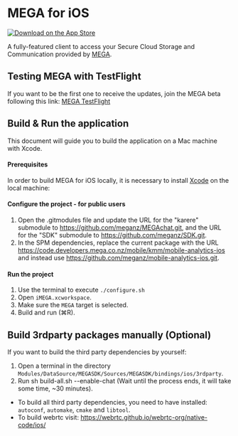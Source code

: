 MEGA for iOS
===============

[![Download on the App Store](https://linkmaker.itunes.apple.com/en-us/badge-lrg.svg?releaseDate=2013-11-26&kind=iossoftware&bubble=ios_apps)](https://apps.apple.com/app/mega/id706857885?mt=8)

A fully-featured client to access your Secure Cloud Storage and Communication provided by [MEGA](https://mega.nz).

## Testing MEGA with TestFlight

If you want to be the first one to receive the updates, join the MEGA beta following this link: [MEGA TestFlight](https://testflight.apple.com/join/4x1P5Tnx)

## Build & Run the application

This document will guide you to build the application on a Mac machine with Xcode.

#### Prerequisites
In order to build MEGA for iOS locally, it is necessary to install [Xcode](https://itunes.apple.com/app/xcode/id497799835?mt=12) on the local machine:

#### Configure the project - for public users
1. Open the .gitmodules file and update the URL for the "karere" submodule to https://github.com/meganz/MEGAchat.git, and the URL for the "SDK" submodule to https://github.com/meganz/SDK.git.
2. In the SPM dependencies, replace the current package with the URL https://code.developers.mega.co.nz/mobile/kmm/mobile-analytics-ios and instead use https://github.com/meganz/mobile-analytics-ios.git.

#### Run the project
1. Use the terminal to execute `./configure.sh`
2. Open `iMEGA.xcworkspace`.
3. Make sure the `MEGA` target is selected.
4. Build and run (⌘R).

## Build 3rdparty packages manually (Optional)
If you want to build the third party dependencies by yourself: 
1. Open a terminal in the directory `Modules/DataSource/MEGASDK/Sources/MEGASDK/bindings/ios/3rdparty`. 
2. Run sh build-all.sh --enable-chat (Wait until the process ends, it will take some time, ~30 minutes). 

- To build all third party dependencies, you need to have installed: `autoconf`, `automake`, `cmake` and `libtool`. 
- To build webrtc visit: https://webrtc.github.io/webrtc-org/native-code/ios/
